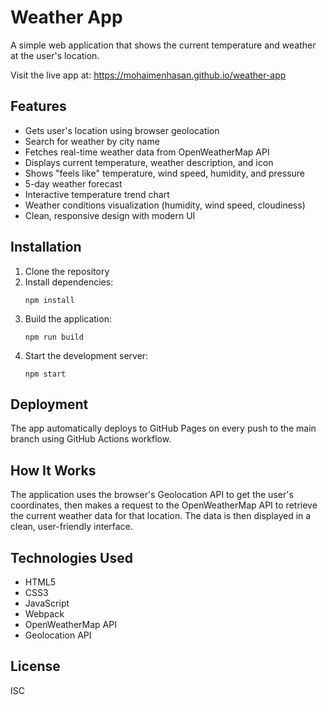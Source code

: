 # Weather App

A simple web application that shows the current temperature and weather at the user's location.

Visit the live app at: https://mohaimenhasan.github.io/weather-app

## Features

- Gets user's location using browser geolocation
- Search for weather by city name
- Fetches real-time weather data from OpenWeatherMap API
- Displays current temperature, weather description, and icon
- Shows "feels like" temperature, wind speed, humidity, and pressure
- 5-day weather forecast
- Interactive temperature trend chart
- Weather conditions visualization (humidity, wind speed, cloudiness)
- Clean, responsive design with modern UI

## Installation

1. Clone the repository
2. Install dependencies:
   ```
   npm install
   ```
3. Build the application:
   ```
   npm run build
   ```
4. Start the development server:
   ```
   npm start
   ```

## Deployment

The app automatically deploys to GitHub Pages on every push to the main branch using GitHub Actions workflow.

## How It Works

The application uses the browser's Geolocation API to get the user's coordinates, then makes a request to the OpenWeatherMap API to retrieve the current weather data for that location. The data is then displayed in a clean, user-friendly interface.

## Technologies Used

- HTML5
- CSS3
- JavaScript
- Webpack
- OpenWeatherMap API
- Geolocation API

## License

ISC